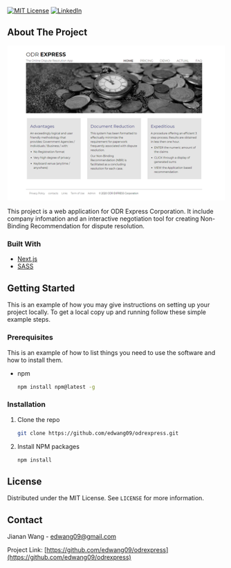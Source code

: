 <!--
*** This readme file was created based on the Template from https://github.com/othneildrew/Best-README-Template
-->



<!-- PROJECT SHIELDS -->
<!--
*** I'm using markdown "reference style" links for readability.
*** Reference links are enclosed in brackets [ ] instead of parentheses ( ).
*** See the bottom of this document for the declaration of the reference variables
*** for contributors-url, forks-url, etc. This is an optional, concise syntax you may use.
*** https://www.markdownguide.org/basic-syntax/#reference-style-links
-->
<!-- [![Contributors][contributors-shield]][contributors-url]
[![Forks][forks-shield]][forks-url]
[![Stargazers][stars-shield]][stars-url]
[![Issues][issues-shield]][issues-url] -->
[![MIT License][license-shield]][license-url]
[![LinkedIn][linkedin-shield]][linkedin-url]


<!-- ABOUT THE PROJECT -->
## About The Project

[![Product Name Screen Shot][product-screenshot]](https://odrexpress.herokuapp.com/)

This project is a web application for ODR Express Corporation. It include company infomation and an interactive negotiation tool for creating Non-Binding Recommendation for dispute resolution.


### Built With

* [Next.js](https://nextjs.org/)
* [SASS](https://sass-lang.com/)



<!-- GETTING STARTED -->
## Getting Started

This is an example of how you may give instructions on setting up your project locally.
To get a local copy up and running follow these simple example steps.

### Prerequisites

This is an example of how to list things you need to use the software and how to install them.
* npm
  ```sh
  npm install npm@latest -g
  ```

### Installation

1. Clone the repo
   ```sh
   git clone https://github.com/edwang09/odrexpress.git
   ```
2. Install NPM packages
   ```sh
   npm install
   ```



<!-- LICENSE -->
## License

Distributed under the MIT License. See `LICENSE` for more information.



<!-- CONTACT -->
## Contact

Jianan Wang - edwang09@gmail.com

Project Link: [https://github.com/edwang09/odrexpress](https://github.com/edwang09/odrexpress)





[license-shield]: https://img.shields.io/github/license/othneildrew/Best-README-Template.svg?style=for-the-badge
[license-url]: https://github.com/othneildrew/Best-README-Template/blob/master/LICENSE.txt
[linkedin-shield]: https://img.shields.io/badge/-LinkedIn-black.svg?style=for-the-badge&logo=linkedin&colorB=555
[linkedin-url]: https://www.linkedin.com/in/wangjianan/
[product-screenshot]: screenshot.png